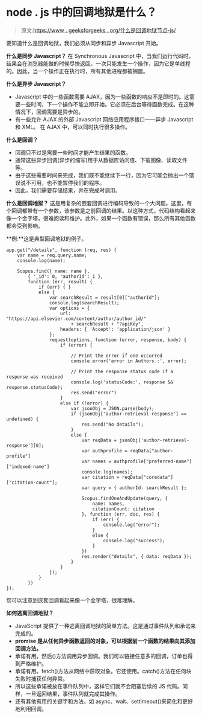 # node . js 中的回调地狱是什么？

> 原文:[https://www . geeksforgeeks . org/什么是回调地狱节点-js/](https://www.geeksforgeeks.org/what-is-callback-hell-in-node-js/)

要知道什么是回调地狱，我们必须从同步和异步 Javascript 开始。

**什么是同步 Javascript？**
在 Synchronous Javascript 中，当我们运行代码时，结果会在浏览器能做的时候尽快返回。一次只能发生一个操作，因为它是单线程的。因此，当一个操作正在执行时，所有其他进程都被搁置。

**什么是异步 Javascript？**

*   Javascript 中的一些函数需要 AJAX，因为一些函数的响应不是即时的。这需要一些时间，下一个操作不能立即开始。它必须在后台等待函数完成。在这种情况下，回调需要是异步的。
*   有一些允许 AJAX 的外部 Javascript 网络应用程序接口——异步 Javascript 和 XML。
    在 AJAX 中，可以同时执行很多操作。

**什么是回调？**

*   回调只不过是需要一些时间才能产生结果的函数。
*   通常这些异步回调(异步的缩写)用于从数据库访问值、下载图像、读取文件等。
*   由于这些需要时间来完成，我们既不能继续下一行，因为它可能会抛出一个错误说不可用，也不能暂停我们的程序。
*   因此，我们需要存储结果，并在完成时调用。

**什么是回调地狱？**
这是用复杂的嵌套回调进行编码导致的一个大问题。这里，每个回调都带有一个参数，该参数是之前回调的结果。以这种方式，代码结构看起来像一个金字塔，很难阅读和维护。此外，如果一个函数有错误，那么所有其他函数都会受到影响。

**例:**这是典型回调地狱的例子。

```
app.get("/details", function (req, res) {
    var name = req.query.name;
    console.log(name);

    Scopus.find({ name: name },
        { '_id': 0, 'authorId': 1 },
        function (err, result) {
            if (err) { }
            else {
                var searchResult = result[0]["authorId"];
                console.log(searchResult);
                var options = {
                    url: "https://api.elsevier.com/content/author/author_id/"
                        + searchResult + "?apiKey",
                    headers: { 'Accept': 'application/json' }
                };
                request(options, function (error, response, body) {
                    if (error) {

                        // Print the error if one occurred
                        console.error('error in Authors :', error);

                        // Print the response status code if a response was received
                        console.log('statusCode:', response && response.statusCode);
                        res.send("error")
                    }
                    else if (!error) {
                        var jsonObj = JSON.parse(body);
                        if (jsonObj['author-retrieval-response'] == undefined) {
                            res.send("No details");
                        }
                        else {
                            var reqData = jsonObj['author-retrieval-response'][0];
                            var authprofile = reqData["author-profile"]
                            var names = authprofile["preferred-name"]["indexed-name"]
                            console.log(names);
                            var citation = reqData["coredata"]["citation-count"];
                            var query = { authorId: searchResult };

                            Scopus.findOneAndUpdate(query, {
                                name: names,
                                citationCount: citation
                            }, function (err, doc, res) {
                                if (err) {
                                    console.log("error");
                                }
                                else {
                                    console.log("success");
                                }
                            })
                            res.render("details", { data: reqData });
                        }
                    }
                });
            }
        })
});
```

您可以注意到嵌套回调看起来像一个金字塔，很难理解。

**如何逃离回调地狱？**

*   JavaScript 提供了一种逃离回调地狱的简单方法。这是通过事件队列和承诺来完成的。
*   **promise 是从任何异步函数返回的对象，可以根据前一个函数的结果向其添加回调方法。**
*   承诺有用。然后()方法调用异步回调。我们可以链接任意多的回调，订单也得到严格维护。
*   承诺有用。fetch()方法从网络中获取对象。它还使用。catch()方法在任何块失败时捕获任何异常。
*   所以这些承诺被放在事件队列中，这样它们就不会阻塞后续的 JS 代码。同样，一旦返回结果，事件队列就完成其操作。
*   还有其他有用的关键字和方法，如 async、wait、settimeout()来简化和更好地利用回调。